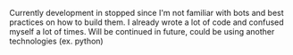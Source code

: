 Currently development in stopped since I'm not familiar with bots and best practices on how to build them. I already wrote a lot of code and confused myself a lot of times. Will be continued in future, could be using another technologies (ex. python)
